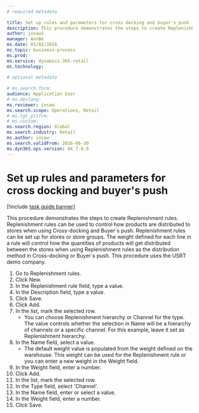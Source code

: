 ```yaml
--- 
# required metadata 
 
title: Set up rules and parameters for cross docking and buyer's push
description: This procedure demonstrates the steps to create Replenishment rules. 
author: josaw1
manager: AnnBe 
ms.date: 03/02/2016
ms.topic: business-process 
ms.prod:  
ms.service: dynamics-365-retail 
ms.technology:  
 
# optional metadata 
 
# ms.search.form:   
audience: Application User 
# ms.devlang:  
ms.reviewer: josaw
ms.search.scope: Operations, Retail 
# ms.tgt_pltfrm:  
# ms.custom:  
ms.search.region: Global
ms.search.industry: Retail
ms.author: josaw
ms.search.validFrom: 2016-06-30 
ms.dyn365.ops.version: AX 7.0.0 
---
```

# Set up rules and parameters for cross docking and buyer's push

[!include [task guide banner](../includes/task-guide-banner.md)]

This procedure demonstrates the steps to create Replenishment rules. Replenishment rules can be used to control how products are distributed to stores when using Cross-docking and Buyer´s push. Replenishment rules can be set up for stores or store groups. The weight defined for each line in a rule will control how the quantities of products will get distributed between the stores when using Replenishment rules as the distribution method in Cross-docking or Buyer´s push. This procedure uses the USRT demo company.

1. Go to Replenishment rules.
2. Click New.
3. In the Replenishment rule field, type a value.
4. In the Description field, type a value.
5. Click Save.
6. Click Add.
7. In the list, mark the selected row.
    * You can choose Replenishment hierarchy or Channel for the type. The value controls whether the selection in Name will be a hierarchy of channels or a specific channel.  For this example, leave it set as Replenishment hierarchy.  
8. In the Name field, select a value.
    * The default weight value is populated from the weight defined on the warehouse.  This weight can be used for the Replenishment rule or you can enter a new weight in the Weight field.  
9. In the Weight field, enter a number.
10. Click Add.
11. In the list, mark the selected row.
12. In the Type field, select 'Channel'.
13. In the Name field, enter or select a value.
14. In the Weight field, enter a number.
15. Click Save.

